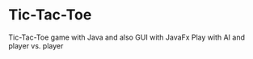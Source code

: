 # Tic-Tac-Toe
Tic-Tac-Toe game with Java and also GUI with JavaFx
Play with AI and player vs. player
